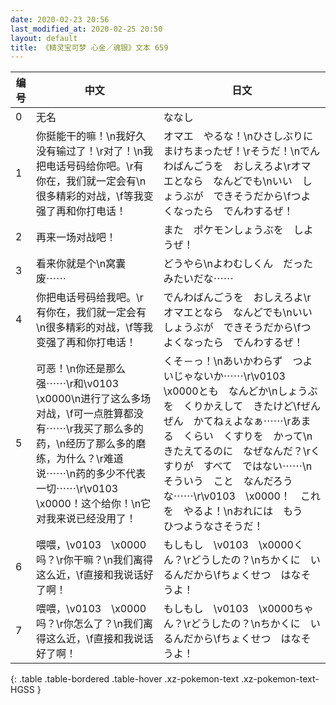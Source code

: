 ```yaml
---
date: 2020-02-23 20:56
last_modified_at: 2020-02-25 20:50
layout: default
title: 《精灵宝可梦 心金／魂银》文本 659
---
```

| 编号 | 中文 | 日文 |
| ---- | ---- | ---- |
| 0 | 无名 | ななし |
| 1 | 你挺能干的嘛！\n我好久没有输过了！\r对了！\n我把电话号码给你吧。\r有你在，我们就一定会有\n很多精彩的对战，\f等我变强了再和你打电话！ | オマエ　やるな！\nひさしぶりに　まけちまったぜ！\rそうだ！\nでんわばんごうを　おしえろよ\rオマエとなら　なんどでも\nいい　しょうぶが　できそうだから\fつよくなったら　でんわするぜ！ |
| 2 | 再来一场对战吧！ | また　ポケモンしょうぶを　しようぜ！ |
| 3 | 看来你就是个\n窝囊废⋯⋯ | どうやら\nよわむしくん　だった　みたいだな⋯⋯ |
| 4 | 你把电话号码给我吧。\r有你在，我们就一定会有\n很多精彩的对战，\f等我变强了再和你打电话！ | でんわばんごうを　おしえろよ\rオマエとなら　なんどでも\nいい　しょうぶが　できそうだから\fつよくなったら　でんわするぜ！ |
| 5 | 可恶！\n你还是那么强⋯⋯\r和\v0103　\x0000\n进行了这么多场对战，\f可一点胜算都没有⋯⋯\r我买了那么多的药，\n经历了那么多的磨练，为什么？\r难道说⋯⋯\n药的多少不代表一切⋯⋯\r\v0103　\x0000！这个给你！\n它对我来说已经没用了！ | くそ－っ！\nあいかわらず　つよいじゃないか⋯⋯\r\v0103　\x0000とも　なんどか\nしょうぶを　くりかえして　きたけど\fぜんぜん　かてねぇよなぁ⋯⋯\rあまる　くらい　くすりを　かって\nきたえてるのに　なぜなんだ？\rくすりが　すべて　ではない⋯⋯\nそういう　こと　なんだろうな⋯⋯\r\v0103　\x0000！　これを　やるよ！\nおれには　もう　ひつようなさそうだ！ |
| 6 | 喂喂，\v0103　\x0000吗？\r你干嘛？\n我们离得这么近，\f直接和我说话好了啊！ | もしもし　\v0103　\x0000くん？\rどうしたの？\nちかくに　いるんだから\fちょくせつ　はなそうよ！ |
| 7 | 喂喂，\v0103　\x0000吗？\r你怎么了？\n我们离得这么近，\f直接和我说话好了啊！ | もしもし　\v0103　\x0000ちゃん？\rどうしたの？\nちかくに　いるんだから\fちょくせつ　はなそうよ！ |
{: .table .table-bordered .table-hover .xz-pokemon-text .xz-pokemon-text-HGSS }